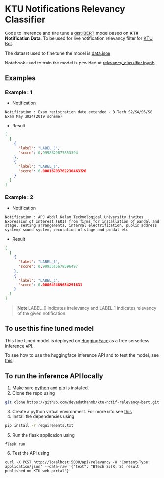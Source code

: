 # KTU Notifications Relevancy Classifier

Code to inference and fine tune a [distilBERT](https://huggingface.co/distilbert/distilbert-base-uncased) model based on **KTU Notification Data**. To be used for live notification relevancy filter for [KTU Bot](https://github.com/devadathanmb/ktu-bot).

The dataset used to fine tune the model is [data.json](./data.json)

Notebook used to train the model is provided at [relevancy_classifier.ipynb](./relevancy_classifier.ipynb)

## Examples

### Example : 1

- Notification

```
Notification : Exam registration date extended - B.Tech S2/S4/S6/S8 Exam May 2024(2019 scheme)
```

- Result

```json
[
  [
    {
      "label": "LABEL_1",
      "score": 0.9998329877853394
    },
    {
      "label": "LABEL_0",
      "score": 0.00016703762230463326
    }
  ]
]
```

### Example : 2

- Notification

```
Notification : APJ Abdul Kalam Technological University invites Expression of Interest (EOI) from firms for installation of pandal and stage, seating arrangements, internal electrification, public address system/ sound system, decoration of stage and pandal etc
```

- Result

```json
[
  [
    {
      "label": "LABEL_0",
      "score": 0.9993565678596497
    },
    {
      "label": "LABEL_1",
      "score": 0.000643469684291631
    }
  ]
]
```

> **Note**
> LABEL_0 indicates irrelevancy and LABEL_1 indicates relevancy of the given notification.

## To use this fine tuned model

This fine tuned model is deployed on [HuggingFace](https://huggingface.co/) as a free serverless inference API.

To see how to use the huggingface inference API and to test the model, see [this](https://huggingface.co/devadathanmb/ktu-notifs-relevancy-bert).

## To run the inference API locally

1. Make sure [python](https://www.python.org/) and [pip](https://pypi.org/project/pip/) is installed.
2. Clone the repo using

```bash
git clone https://github.com/devadathanmb/ktu-notif-relevancy-bert.git
```

3. Create a python virtual environment. For more info see [this](https://www.freecodecamp.org/news/how-to-setup-virtual-environments-in-python/)
4. Install the dependencies using

```bash
pip install -r requirements.txt
```

5. Run the flask application using

```
flask run
```

6. Test the API using

```
curl -X POST http://localhost:5000/api/relevancy -H 'Content-Type: application/json' --data-raw '{"text": "BTech S6(R, S) result published on KTU web portal"}'
```
